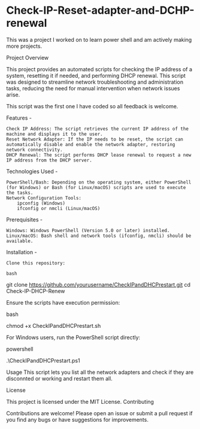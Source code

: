 # Check-IP-Reset-adapter-and-DCHP-renewal
This was a project I worked on to learn power shell and am actively making more projects.

Project Overview

This project provides an automated scripts for checking the IP address of a system, resetting it if needed, and performing DHCP renewal. This script was designed to streamline network troubleshooting and administration tasks, reducing the need for manual intervention when network issues arise.

This script was the first one I have coded so all feedback is welcome.

Features - 

    Check IP Address: The script retrieves the current IP address of the machine and displays it to the user.
    Reset Network Adapter: If the IP needs to be reset, the script can automatically disable and enable the network adapter, restoring network connectivity.
    DHCP Renewal: The script performs DHCP lease renewal to request a new IP address from the DHCP server.

Technologies Used - 

    PowerShell/Bash: Depending on the operating system, either PowerShell (for Windows) or Bash (for Linux/macOS) scripts are used to execute the tasks.
    Network Configuration Tools:
        ipconfig (Windows)
        ifconfig or nmcli (Linux/macOS)

Prerequisites - 

    Windows: Windows PowerShell (Version 5.0 or later) installed.
    Linux/macOS: Bash shell and network tools (ifconfig, nmcli) should be available.

Installation - 

    Clone this repository:

    bash

git clone https://github.com/yourusername/CheckIPandDHCPrestart.git
cd Check-IP-DHCP-Renew

Ensure the scripts have execution permission:

bash

chmod +x CheckIPandDHCPrestart.sh

For Windows users, run the PowerShell script directly:

powershell

.\CheckIPandDHCPrestart.ps1

Usage
This script lets you list all the network adapters and check if they are disconnted or working and restart them all. 

License

This project is licensed under the MIT License.
Contributing

Contributions are welcome! Please open an issue or submit a pull request if you find any bugs or have suggestions for improvements.
